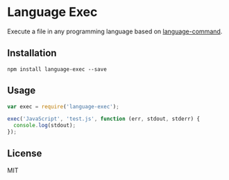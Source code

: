 # Language Exec

Execute a file in any programming language based on [language-command](https://github.com/blakeembrey/node-language-command).

## Installation

```
npm install language-exec --save
```

## Usage

```javascript
var exec = require('language-exec');

exec('JavaScript', 'test.js', function (err, stdout, stderr) {
  console.log(stdout);
});
```

## License

MIT
